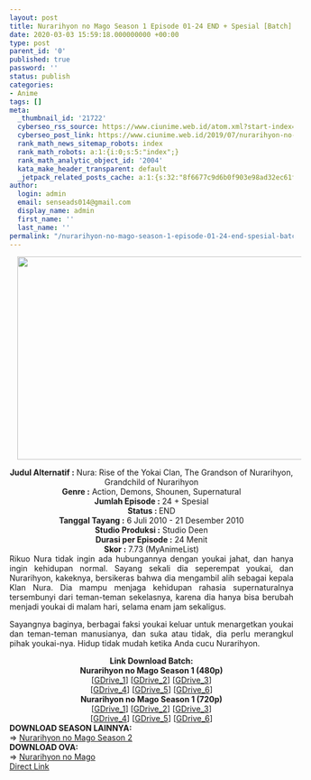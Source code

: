 ```yaml
---
layout: post
title: Nurarihyon no Mago Season 1 Episode 01-24 END + Spesial [Batch] Subtitle Indonesia
date: 2020-03-03 15:59:18.000000000 +00:00
type: post
parent_id: '0'
published: true
password: ''
status: publish
categories:
- Anime
tags: []
meta:
  _thumbnail_id: '21722'
  cyberseo_rss_source: https://www.ciunime.web.id/atom.xml?start-index=1051&max-results=150
  cyberseo_post_link: https://www.ciunime.web.id/2019/07/nurarihyon-no-mago-season-1-episode-01.html
  rank_math_news_sitemap_robots: index
  rank_math_robots: a:1:{i:0;s:5:"index";}
  rank_math_analytic_object_id: '2004'
  kata_make_header_transparent: default
  _jetpack_related_posts_cache: a:1:{s:32:"8f6677c9d6b0f903e98ad32ec61f8deb";a:2:{s:7:"expires";i:1655411915;s:7:"payload";a:0:{}}}
author:
  login: admin
  email: senseads014@gmail.com
  display_name: admin
  first_name: ''
  last_name: ''
permalink: "/nurarihyon-no-mago-season-1-episode-01-24-end-spesial-batch-subtitle-indonesia/"
---
```

<div class="separator" style="clear: both; text-align: center;"><a href="https://1.bp.blogspot.com/-yzDwj0CPTmU/XSjPNn90PrI/AAAAAAAAboc/QRCgPRxdfOA-jlR0dY9FfesscOB7697SwCLcBGAs/s1600/Nurarihyon%2Bno%2BMago%2BSeason%2B1.PNG" imageanchor="1" style="margin-left: 1em; margin-right: 1em;"><img border="0" data-original-height="720" data-original-width="1280" height="360" src="{{ site.baseurl }}/assets/2020/03/Nurarihyon%2Bno%2BMago%2BSeason%2B1.PNG" width="640" /></a></div>
<p>
<div style="text-align: center;"><b>Judul</b><b><b> Alternatif</b> :</b> Nura: Rise of the Yokai Clan, The Grandson of Nurarihyon, Grandchild of Nurarihyon</div>
<div style="text-align: center;"><b><b>Genre :</b></b> Action, Demons, Shounen, Supernatural</div>
<div style="text-align: center;"><b>Jumlah Episode :</b> 24 + Spesial<br /><b>Status :&nbsp;</b>END<br /><b>Tanggal Tayang :</b> 6 Juli 2010 - 21 Desember 2010<br /><b>Studio Produksi :</b> Studio Deen<br /><b>Durasi per Episode :</b> 24 Menit</div>
<div style="text-align: center;"><b>Skor :</b> 7.73 (MyAnimeList)</div>
<div style="text-align: center;"></div>
<div style="text-align: justify;">Rikuo Nura tidak ingin ada hubungannya dengan youkai jahat, dan hanya ingin kehidupan normal. Sayang sekali dia seperempat youkai, dan Nurarihyon, kakeknya, bersikeras bahwa dia mengambil alih sebagai kepala Klan Nura. Dia mampu menjaga kehidupan rahasia supernaturalnya tersembunyi dari teman-teman sekelasnya, karena dia hanya bisa berubah menjadi youkai di malam hari, selama enam jam sekaligus.</p>
<p>Sayangnya baginya, berbagai faksi youkai keluar untuk menargetkan youkai dan teman-teman manusianya, dan suka atau tidak, dia perlu merangkul pihak youkai-nya. Hidup tidak mudah ketika Anda cucu Nurarihyon.</p></div>
<div style="text-align: justify;"></div>
<div style="text-align: justify;"></div>
<div style="text-align: center;"><b>Link Download Batch:</b></div>
<div style="text-align: center;"><b>Nurarihyon no Mago Season 1 (480p)</b></div>
<div style="text-align: center;">[<a href="https://drive.google.com/uc?id=1W1qDEuA_4tGH3RMfIRvUIAUOZ6x4efpW" target="_blank" rel="noopener">GDrive_1</a>] [<a href="https://drive.google.com/uc?id=1nnjRtZYqzK9q13B4W0hXMts3Ap-V1r71" target="_blank" rel="noopener">GDrive_2</a>] [<a href="https://drive.google.com/uc?id=1Ku_AsxCavALdhF5f0T__U-wUJzrKNHdj" target="_blank" rel="noopener">GDrive_3</a>]<br />[<a href="https://drive.google.com/uc?id=1uvo-2D4l4Z5WZNtkDNWZjdMJJz4jkEcU" target="_blank" rel="noopener">GDrive_4</a>] [<a href="https://drive.google.com/uc?id=1MpzKwO9ejwzCkV2Zz1I027TFsnseQNxT" target="_blank" rel="noopener">GDrive_5</a>] [<a href="https://drive.google.com/uc?id=1kYkA0F7gccOKitIFfofxj66gcPhYORK4" target="_blank" rel="noopener">GDrive_6</a>]</div>
<div style="text-align: center;"><b>Nurarihyon no Mago Season 1 (720p)</b><br />[<a href="https://drive.google.com/uc?id=1teZmMdNUixHAxZq3NR2RCNcHI_hUemxa" target="_blank" rel="noopener">GDrive_1</a>] [<a href="https://drive.google.com/uc?id=11ijwGzPEmS6wStQfQdA_ZIyeVEwNwKjq" target="_blank" rel="noopener">GDrive_2</a>] [<a href="https://drive.google.com/uc?id=14qLsQ2G9hzpQaZzikjWW0scGWwJcnbON" target="_blank" rel="noopener">GDrive_3</a>]<br />[<a href="https://drive.google.com/uc?id=1sGWlXRdS85HwEf95xufUVc-JEPClSj9w" target="_blank" rel="noopener">GDrive_4</a>] [<a href="https://drive.google.com/uc?id=1Ij6S4F0-1WuxiiFwVIBQvntT4o0RSFEX" target="_blank" rel="noopener">GDrive_5</a>] [<a href="https://drive.google.com/uc?id=1w8UQTn2jmpSLVaDES7VAapMujqwpfKCX" target="_blank" rel="noopener">GDrive_6</a>]
<div style="text-align: left;"></div>
<div style="text-align: left;"></div>
<div style="text-align: left;"><b>DOWNLOAD SEASON LAINNYA:</b></div>
<div style="text-align: left;"></div>
<div style="text-align: left;">=&gt;&nbsp;<a href="https://www.ciunime.web.id/2019/07/nurarihyon-no-mago-season-2-episode-01.html" target="_blank" rel="noopener">Nurarihyon no Mago Season 2</a></div>
<div style="text-align: left;">
<div style="text-align: left;"><b>DOWNLOAD OVA:</b></div>
<div style="text-align: left;"></div>
<div style="text-align: left;">=&gt;&nbsp;<a href="https://www.ciunime.web.id/2020/03/nurarihyon-no-mago-episode-01-02-end.html" target="_blank" rel="noopener">Nurarihyon no Mago</a></div>
<div style="text-align: left;"></div>
</div>
</div>
<link rel="stylesheet" href="https://cdnjs.cloudflare.com/ajax/libs/font-awesome/4.7.0/css/font-awesome.min.css" />
<div class="divbtn"> <a href="https://handymansurrender.com/fihup8buzv?key=94550f7ce39444073321dde3b8782f97" class="btn"><i class="fa fa-download"></i> Direct Link</a> </div>
